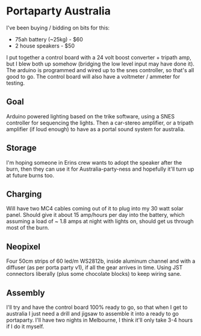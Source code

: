 # Portaparty Australia

I've been buying / bidding on bits for this:

* 75ah battery (~25kg) - $60
* 2 house speakers - $50

I put together a control board with a 24 volt boost converter + tripath amp, but I blew both up somehow (bridging
the low level input may have done it). The arduino is programmed and wired up to the snes controller, so that's all good
to go. The control board will also have a voltmeter / ammeter for testing.

## Goal

Arduino powered lighting based on the trike software, using a SNES controller for sequencing the lights. Then
a car-stereo amplifier, or a tripath amplifier (if loud enough) to have as a portal sound system for australia.

## Storage

I'm hoping someone in Erins crew wants to adopt the speaker after the burn, then they can use it for Australia-party-ness
and hopefully it'll turn up at future burns too.

## Charging

Will have two MC4 cables coming out of it to plug into my 30 watt solar panel. Should give it about 15 amp/hours per day
into the battery, which assuming a load of ~ 1.8 amps at night with lights on, should get us through most of the burn.

## Neopixel

Four 50cm strips of 60 led/m WS2812b, inside aluminum channel and with a diffuser (as per porta party v1), if all the gear
arrives in time. Using JST connectors liberally (plus some chocolate blocks) to keep wiring sane.

## Assembly

I'll try and have the control board 100% ready to go, so that when I get to australia I just need a drill and jigsaw
to assemble it into a ready to go portaparty. I'll have two nights in Melbourne, I think it'll only take 3-4 hours if
I do it myself.
